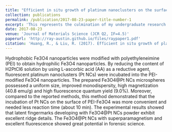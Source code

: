 ```yaml
---
title: "Efficient in situ growth of platinum nanoclusters on the surface of Fe3O4 for the detection of latent fingermarks"
collection: publications
permalink: /publication/2017-08-23-paper-title-number-1
excerpt: 'This represents the culmination of my undergraduate research in pursuit of a Bachelor of Engineering degree, which delved into the synthesis of a noval fluorescent magnetic nanomaterial and its utilization for visualizing latent fingermarks at crime scenes. <br/><img src='.../images/raypaper1.png'>'
date: 2017-08-23
venue: 'Journal of Materials Science (JCR Q2, IF=4.5)'
paperurl: 'http://ray-austin.github.io/files/raypaper1.pdf'
citation: 'Huang, R., & Liu, R. (2017). Efficient in situ growth of platinum nanoclusters on the surface of Fe3O4 for the detection of latent fingermarks. Journal of Materials Science, 52(23), 13455-13465.'
---
```


Hydrophobic Fe3O4 nanoparticles were modified with polyethyleneimine (PEI) to obtain hydrophilic Fe3O4 nanoparticles. By reducing the content of H2PtCl6 solution by using L-ascorbic acid (AA) as a reductive agent, fluorescent platinum nanoclusters (Pt NCs) were incubated into the PEI-modified Fe3O4 nanoparticles. The prepared Fe3O4@Pt NCs microspheres possessed a uniform size, improved monodispersity, high magnetization (40.8 emu/g) and high fluorescence quantum yield (9.0%). Moreover, compared to the reported methods, this method demonstrated that the incubation of Pt NCs on the surface of PEI-Fe3O4 was more convenient and needed less reaction time (about 10 min). The experimental results showed that latent fingermarks developing with Fe3O4@Pt NCs powder exhibit excellent ridge details. The Fe3O4@Pt NCs with superparamagnetism and excellent fluorescence showed great potential in forensic science.
